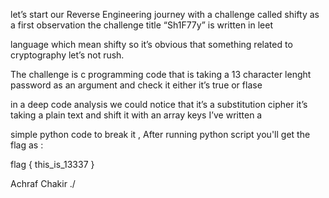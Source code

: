 let’s start our Reverse Engineering journey with a challenge called shifty as a first observation the challenge title “Sh1F77y” is written in leet

language which mean shifty so it’s obvious that something related to cryptography let’s not rush.

The challenge is c programming code that is taking a 13 character lenght password as an argument and check it either it’s true or flase

in a deep code analysis we could notice that it’s a substitution cipher it’s taking a plain text and shift it with an array keys I’ve written a

simple python code to break it , After running python script you'll get the flag as :

flag { this_is_13337 }



Achraf Chakir ./ 


